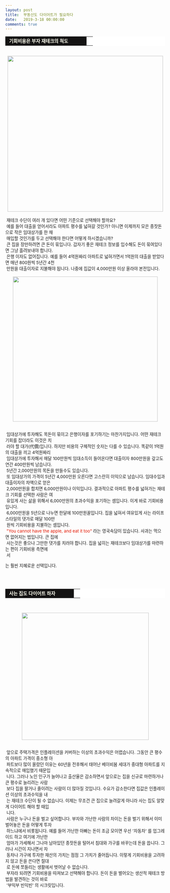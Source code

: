 ```yaml
---
layout: post
title:  부동산도 다이어트가 필요하다
date:   2019-3-18 00:00:00
comments: true
---
```



<div><table width="99%" bgcolor="#ffffff" cellspacing="1" cellpadding="2"><tbody><tr><td width="240" bgcolor="#141313" style-="border-bottom:#141313 1px solid; border-left:#141313 1px solid; border-top:#141313 1px solid; &#13;&#10;border-right:#141313 1px solid"><span style="color: rgb(0, 0, 0); font-family: 맑은 고딕, dotum, verdana; font-size: 11pt;"><strong><span syle="font-size:11pt"><font color="#fffff0">&nbsp;기회비용은 부자 재테크의 척도</font></span></strong></span></td><td style="border-width: 0px 0px 1px; border-style: solid; border-color: rgb(255, 255, 255) rgb(255, 255, 255) rgb(20, 19, 19);"><span style="font-size: 11pt;"><font color="#000000">&nbsp;</font></span></td></tr></tbody></table><span style="font-size: 10pt;">﻿<div class="imageblock center" style="text-align: center; clear: both;"><span data-url="https://t1.daumcdn.net/cfile/tistory/20097F114CC5292867?download" data-lightbox="lightbox"><img width="490" height="354" style="height: auto; cursor: pointer; max-width: 100%;" alt="" src="https://t1.daumcdn.net/cfile/tistory/20097F114CC5292867" filename="cfile25.uf@20097F114CC5292867259B.jpg" filemime=""></span></div></span><br><span style="font-size: 10pt;">&nbsp;﻿재테크 수단이 여러 개 있다면 어떤 기준으로 선택해야 할까요?<br> &nbsp;예를 들어 대출을 얻어서라도 아파트 평수를 넓혀갈 것인가? 아니면 이제까지 모은 종잣돈으로 작은 임대상가를 한 채<br>&nbsp;매입할 것인가를 두고 선택해야 한다면 어떻게 하시겠습니까?<br> &nbsp;큰 집을 장만하려면 큰 돈이 묶입니다. 갑자기 좋은 재테크 정보를 입수해도 돈이 묶여있다면 그냥 흘려보내야 합니다.<br> &nbsp;은행 이자도 없어집니다. 예를 들어 4억원짜리 아파트로 넓혀가면서 1억원의 대출을 받았다면 매년 800원씩 5년간 4천<br>&nbsp;만원을 대출이자로 지불해야 됩니다. 나중에 집값이 4,000만원 이상 올라야 본전입니다.<br><br><div class="imageblock center" style="text-align: center; clear: both;"><span data-url="https://t1.daumcdn.net/cfile/tistory/19097F114CC5292866?download" data-lightbox="lightbox"><img width="456" height="210" style="height: auto; cursor: pointer; max-width: 100%;" alt="" src="https://t1.daumcdn.net/cfile/tistory/19097F114CC5292866" filename="상가재테크.jpg" filemime="image/jpeg"></span></div></span></div><p><span style="font-size: 10pt;"><br> &nbsp;임대상가에 투자해도 목돈이 묶이고 은행이자를 포기하기는 마찬가지입니다. 어떤 재테크 기회를 잡더라도 이것은 치<br>&nbsp;러</span><span style="font-size: 10pt;">야 할 대가(代價)입니다. 하지만 비용의 구체적인 숫자는 다를 수 있습니다. 똑같이 1억원의 대출을 끼고 4억원짜리 <br>&nbsp;임</span><span style="font-size: 10pt;">대상가에 투자해서 매달 100만원씩 임대소득이 들어온다면 대출이자 800만원을 갚고도 연간 400만원씩 남습니다. <br> &nbsp;5년간 </span><span style="font-size: 10pt;">2,000만원의 목돈을 만들수도 있습니다.</span><br><span style="font-size: 10pt;">&nbsp;또 임대상가의 가격이 5년간 4,000만원 오른다면 고스란히 이익으로 남습니다. 임대수입과 대출이자의 차액으로 얻은<br>&nbsp;2,000</span><span style="font-size: 10pt;">만원을 합치면 6,000만원이나 이익입니다. </span><span style="font-size: 10pt;">결과적으로 아파트 평수를 넓혀가는 재테크 기회를 선택한 사람은 여<br>&nbsp;유있게 사는 삶을 위해서 6,000만원의 초과수익을 </span><span style="font-size: 10pt;">포기하는 셈입니다. 이게 바로 기회비용입니다.</span><br><span style="font-size: 10pt;">&nbsp;6,000만원을 5년으로 나누면 한달에 100만원꼴입니다. 집을 넓혀서 여유있게 사는 라이프스타일의 댓가로 매달 100만<br></span>&nbsp;<span style="font-size: 10pt;">원씩 기회비용을 지불하는 셈입니다.</span><br><span style="font-size: 10pt;">&nbsp;<font color="#e31600">"</font><font color="#e31600">You cannot have the apple, and eat it too</font><font color="#e31600">"</font> 라는 영국속담이 있습니다. 사과는 먹으면 없어지는 법입니다. 큰 집에<br></span><span style="font-size: 10pt;">&nbsp;사는것은 좋으나 그만한 댓가를 치러야 합니다. 집을 넓히는 재테크보다 임대상가를 마련하는 편이 기회비용 측면에<br>&nbsp;서</span></p><span style="font-size: 10pt;"><p>는 훨씬 지혜로운 선택입니다.<br><br><br><br></p><table width="99%" bgcolor="#ffffff" cellspacing="1" cellpadding="2"><tbody><tr><td width="200" bgcolor="#141313" style-="border-bottom:#141313 1px solid; border-left:#141313 1px solid; border-top:#141313 1px solid; &#13;&#10;border-right:#141313 1px solid"><span style="color: rgb(0, 0, 0); font-family: 맑은 고딕, dotum, verdana; font-size: 11pt;"><strong><span syle="font-size:11pt"><font color="#fffff0">&nbsp;사는 집도 다이어트 하자</font></span></strong></span></td><td style="border-width: 0px 0px 1px; border-style: solid; border-color: rgb(255, 255, 255) rgb(255, 255, 255) rgb(20, 19, 19);"><span style="font-size: 11pt;"><font color="#000000">&nbsp;</font></span></td></tr></tbody></table><p></p><span style="font-size: 10pt;"><p>﻿</p><div class="imageblock center" style="text-align: center; clear: both;"><span data-url="https://t1.daumcdn.net/cfile/tistory/143F710F4CC52AC8C8?download" data-lightbox="lightbox"><img width="400" height="298" style="height: auto; cursor: pointer; max-width: 100%;" alt="" src="https://t1.daumcdn.net/cfile/tistory/143F710F4CC52AC8C8" filename="집30.jpg" filemime="image/jpeg"></span></div><p><br>&nbsp;앞으로 주택가격은 인플레이션을 커버하는 이상의 초과수익은 어렵습니다. 그동안 큰 평수의 아파트 가격이 중소형 아<br>&nbsp;파트보다 많이 올랐던 이유는 60년을 전후해서 태어난 베이비붐 세대가 중대형 아파트를 지속적으로 매입했기 때문입<br>&nbsp;니다. 그러나 노인 인구가 늘어나고 출산율은 감소하면서 앞으로는 집을 신규로 마련하거나 큰 평수로 늘리려는 사람<br>&nbsp;보다 집을 팔거나 줄이려는 사람이 더 많아질 것입니다. 수요가 감소한다면 집값은 인플레이션 이상의 초과수익을 내<br>&nbsp;는 재테크 수단이 될 수 없습니다. 이제는 무조건 큰 집으로 늘려갈게 아니라 사는 집도 알맞게 다이어트 해야 할 때입<br>&nbsp;니다. <br> &nbsp;사람은 누구나 돈을 벌고 싶어합니다. 부자와 가난한 사람의 차이는 돈을 벌기 위해서 이미 벌어놓은 돈을 어떻게 투자<br>&nbsp;하느냐에서 비롯됩니다. 예를 들어 가난한 아빠는 돈이 조금 모이면 우선 '자동차' 를 업그레이드 하고 여기에 가난한 <br>&nbsp;엄마가 가세해서 그나마 남아있던 종잣돈을 털어서 침대와 가구를 바꾸는데 돈을 씁니다. 그러나 시간이 지나면서 자<br>&nbsp;동차나 가구에 투자한 재산의 가치는 점점 그 가치가 줄어듭니다. 이렇게 기회비용을 고려하지 않고 돈을 쓴다면 절대<br>&nbsp;로 돈에 쪼들리는 생활에서 벗어날 수 없습니다.<br> &nbsp;부자라 되려면 기회비용을 따져보고 선택해야 합니다. 돈이 돈을 벌어오는 생산적 재테크 방법을 발견하는 것이 바로<br>&nbsp;'부익부 빈익빈' 의 시크릿입니다.</p></span><p><br></p></span><p><br></p>
<p><br></p>